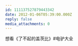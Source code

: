 ```yaml
---
id: 111137527879443342
date: 2012-01-06T05:39:00.000Z
reply: false
media_attachments: 0
---
```


想看《了不起的盖茨比》#电驴大全 ​​​​


